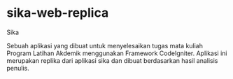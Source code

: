 # sika-web-replica

Sika

Sebuah aplikasi yang dibuat untuk menyelesaikan tugas mata kuliah Program Latihan Akdemik menggunakan Framework CodeIgniter. Aplikasi ini merupakan replika dari aplikasi sika dan dibuat berdasarkan hasil analisis penulis.
